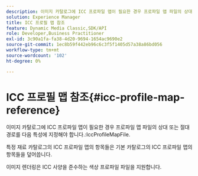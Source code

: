 ```yaml
---
description: 이미지 카탈로그에 ICC 프로파일 맵이 필요한 경우 프로파일 맵 파일의 상대 경로나 절대 경로를 IccProfileMapFile 속성에 지정해야 합니다.
solution: Experience Manager
title: ICC 프로필 맵 참조
feature: Dynamic Media Classic,SDK/API
role: Developer,Business Practitioner
exl-id: 3c90a1fa-fa38-4d20-9694-1654ac9690e2
source-git-commit: 1ec8b59f442eb96c6c3f5f1405d57a38a86bd056
workflow-type: tm+mt
source-wordcount: '102'
ht-degree: 0%

---
```


# ICC 프로필 맵 참조{#icc-profile-map-reference}

이미지 카탈로그에 ICC 프로파일 맵이 필요한 경우 프로파일 맵 파일의 상대 또는 절대 경로를 다음 특성에 지정해야 합니다.:IccProfileMapFile.

특정 재료 카탈로그의 ICC 프로파일 맵의 항목들은 기본 카탈로그의 ICC 프로파일 맵의 항목들을 덮어씁니다.

이미지 렌더링은 ICC 사양을 준수하는 색상 프로파일 파일을 지원합니다.

